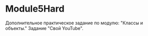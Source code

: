 # Module5Hard
Дополнительное практическое задание по модулю: "Классы и объекты." Задание "Свой YouTube".
